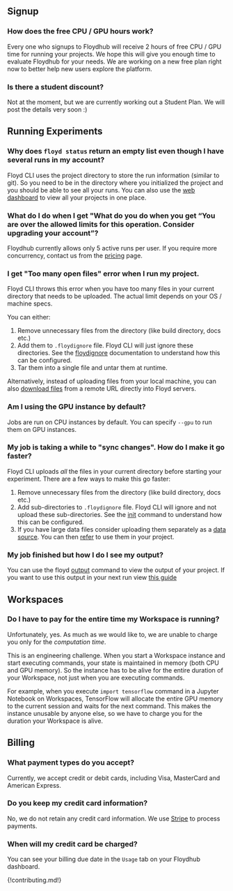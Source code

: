 ## Signup

### How does the free CPU / GPU hours work?

Every one who signups to Floydhub will receive 2 hours of free CPU / GPU time for running
your projects. We hope this will give you enough time to evaluate Floydhub for your needs.
We are working on a new free plan right now to better help new users explore the platform.

### Is there a student discount?

Not at the moment, but we are currently working out a Student Plan. We will post the details
very soon :)


## Running Experiments

### Why does `floyd status` return an empty list even though I have several runs in my account?

Floyd CLI uses the project directory to store the run information (similar to git). So you need
to be in the directory where you initialized the project and you should be able to see all your
runs. You can also use the [web dashboard](https://www.floydhub.com/experiments) to view all your
projects in one place.


### What do I do when I get "What do you do when you get “You are over the allowed limits for this operation. Consider upgrading your account”?

Floydhub currently allows only 5 active runs per user. If you require more concurrency, contact
us from the [pricing](https://www.floydhub.com/pricing) page.


### I get "Too many open files" error when I run my project.

Floyd CLI throws this error when you have too many files in your current directory that needs to be uploaded.
The actual limit depends on your OS / machine specs.

You can either:

1. Remove unnecessary files from the directory (like build directory, docs etc.)
2. Add them to `.floydignore` file. Floyd CLI will just ignore these directories.
See the [floydignore](home/floyd_ignore) documentation to understand how this can be configured.
3. Tar them into a single file and untar them at runtime.

Alternatively, instead of uploading files from your local machine, you can also
[download files](./guides/create_and_upload_dataset/#download-large-datasets-directly-to-floydhub-from-the-internet) from a remote URL
directly into Floyd servers.

### Am I using the GPU instance by default?

Jobs are run on CPU instances by default. You can specify `--gpu` to run them on GPU instances.


### My job is taking a while to "sync changes". How do I make it go faster?

Floyd CLI uploads *all* the files in your current directory before starting your experiment.
There are a few ways to make this go faster:

1. Remove unnecessary files from the directory (like build directory, docs etc.)
2. Add sub-directories to `.floydignore` file. Floyd CLI will ignore and not upload these sub-directories.
See the [init](../commands/init#description) command to understand how this can be configured.
3. If you have large data files consider uploading them separately as a [data source](../commands/data).
You can then [refer](../home/mounting_data#mounting-datasets) to use them in your project.


### My job finished but how I do I see my output?

You can use the floyd [output](../commands/output) command to view the output of your
project. If you want to use this output in your next run view [this guide](../home/managing_output)

## Workspaces

### Do I have to pay for the entire time my Workspace is running?

Unfortunately, yes. As much as we would like to, we are unable to charge you only for the *computation time*.

This is an engineering challenge. When you start a Workspace instance and start executing commands, your state is maintained in memory (both CPU and GPU memory). So the instance has to be alive for the entire duration of your Workspace, not just when you are executing commands.

For example, when you execute `import tensorflow` command in a Jupyter Notebook on Workspaces, TensorFlow will allocate the entire GPU memory to the current session and waits for the next command. This makes the instance unusable by anyone else, so we have to charge you for the duration your Workspace is alive.

## Billing

### What payment types do you accept?

Currently, we accept credit or debit cards, including Visa, MasterCard and American Express.

### Do you keep my credit card information?

No, we do not retain any credit card information. We use [Stripe](https://stripe.com/) to
process payments.

### When will my credit card be charged?

You can see your billing due date in the `Usage` tab on your Floydhub dashboard.

{!contributing.md!}

